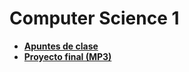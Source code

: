 # Computer Science 1
- **[Apuntes de clase](notes/README.md)**
- **[Proyecto final (MP3)](final-project(MP3)/)**